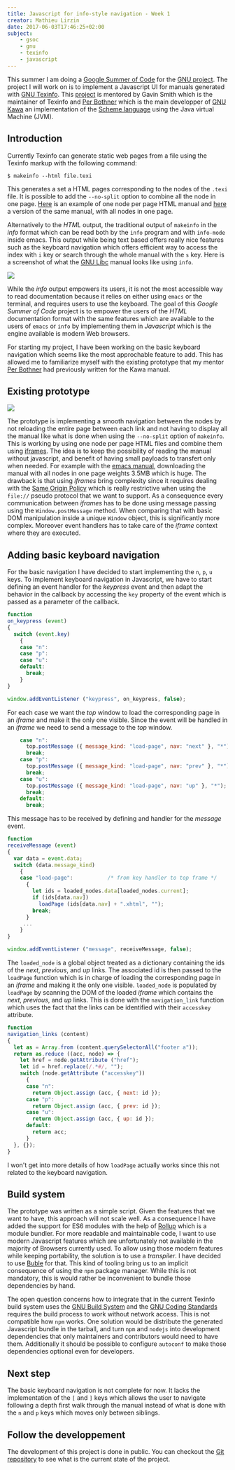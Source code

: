 ```yaml
---
title: Javascript for info-style navigation - Week 1
creator: Mathieu Lirzin
date: 2017-06-03T17:46:25+02:00
subject:
    - gsoc
    - gnu
    - texinfo
    - javascript
---
```


This summer I am doing a [Google Summer of Code](https://summerofcode.withgoogle.com/) for the [GNU project](https://www.gnu.org).  The project I will work on is to implement a Javascript UI for manuals generated with [GNU Texinfo](https://www.gnu.org/texinfo).  This [project](https://summerofcode.withgoogle.com/projects/#6199074135998464) is mentored by Gavin Smith which is the maintainer of Texinfo and [Per Bothner](http://per.bothner.com/) which is the main developper of [GNU Kawa](https://www.gnu.org/software/kawa) an implementation of the [Scheme language](https://en.wikipedia.org/wiki/Scheme_(programming_language)) using the Java virtual Machine (JVM).

## Introduction

Currently Texinfo can generate static web pages from a file using the Texinfo markup with the following command:

```shell
$ makeinfo --html file.texi
```

This generates a set a HTML pages corresponding to the nodes of the `.texi` file.  It is possible to add the `--no-split` option to combine all the node in one page.  [Here](https://www.gnu.org/software/hello/manual/html_node/index.html) is an example of one node per page HTML manual and [here](https://www.gnu.org/software/hello/manual/hello.html) a version of the same manual, with all nodes in one page.

Alternatively to the *HTML* output, the traditional output of `makeinfo` in the *info* format which can be read both by the `info` program and with `info-mode` inside emacs.  This output while being text based offers really nice features such as the keyboard navigation which offers efficient way to access the index with `i` key or search through the whole manual with the `s` key.  Here is a screenshot of what the [GNU Libc](https://www.gnu.org/software/libc/) manual looks like using `info`.

![](/images/info-libc.png)

While the *info* output empowers its users, it is not the most accessible way to read documentation because it relies on either using `emacs` or the terminal, and requires users to use the keyboard.  The goal of this *Google Summer of Code* project is to empower the users of the *HTML* documentation format with the same features which are available to the users of `emacs` or `info` by implementing them in *Javascript* which is the engine available is modern Web browsers.

For starting my project, I have been working on the basic keyboard navigation which seems like the most approchable 
feature to add.  This has allowed me to familiarize myself with the existing prototype that my mentor [Per Bothner](http://per.bothner.com/) had previously written for the Kawa manual.

## Existing prototype

![](/images/kawa-prototype.png)

The prototype is implementing a smooth navigation between the nodes by not reloading the entire page between each link and not having to display all the manual like what is done when using the `--no-split` option of `makeinfo`.  This is working by using one node per page HTML files and combine them using [iframes](https://developer.mozilla.org/en-US/docs/Web/HTML/Element/iframe).  The idea is to keep the possibility of reading the manual without javascript, and benefit of having small payloads to transfert only when needed.  For example with the [emacs manual](https://www.gnu.org/software/emacs/manual/emacs.html), downloading the manual with all nodes in one page weights 3.5MB which is huge.  The drawback is that using *iframes* bring complexity since it requires dealing with the [Same Origin Policy](https://en.wikipedia.org/wiki/Same-origin_policy) which is really restrictive when using the `file://` pseudo protocol that we want to support.  As a consequence every communication between *iframes* has to be done using message passing using the `Window.postMessage` method.  When comparing that with basic DOM manipulation inside a unique `Window` object, this is significantly more complex.  Moreover event handlers has to take care of the *iframe* context where they are executed.

## Adding basic keyboard navigation

For the basic navigation I have decided to start implementing the `n`, `p`, `u` keys.  To implement keyboard navigation in Javascript, we have to start defining an event handler for the *keypress* event and then adapt the behavior in the callback by accessing the `key` property of the event which is passed as a parameter of the callback.

```js
function
on_keypress (event)
{
  switch (event.key)
    {
    case "n":
    case "p":
    case "u":
    default:
      break;
    }
}

window.addEventListener ("keypress", on_keypress, false);
```

For each case we want the *top* window to load the corresponding page in an *iframe* and make it the only one visible.  Since the event will be handled in an *iframe* we need to send a message to the *top* window.

```js
    case "n":
      top.postMessage ({ message_kind: "load-page", nav: "next" }, "*");
      break;
    case "p":
      top.postMessage ({ message_kind: "load-page", nav: "prev" }, "*");
      break;
    case "u":
      top.postMessage ({ message_kind: "load-page", nav: "up" }, "*");
      break;
    default:
      break;
```

This message has to be received by defining and handler for the *message* event.

```js
function
receiveMessage (event)
{
  var data = event.data;
  switch (data.message_kind)
    {
    case "load-page":           /* from key handler to top frame */
      {
        let ids = loaded_nodes.data[loaded_nodes.current];
        if (ids[data.nav])
          loadPage (ids[data.nav] + ".xhtml", "");
        break;
      }
     ...
    }
}

window.addEventListener ("message", receiveMessage, false);
```

The `loaded_node` is a global object treated as a dictionary containing the ids of the *next*, *previous*, and *up* links.  The associated id is then passed to the `loadPage` function which is in charge of loading the corresponding page in an *iframe* and making it the only one visible.  `loaded_node` is populated by `loadPage` by scanning the DOM of the loaded *iframe* which contains the *next*, *previous*, and *up* links.  This is done with the `navigation_link` function which uses the fact that the links can be identified with their `accesskey` attribute.

```js
function
navigation_links (content)
{
  let as = Array.from (content.querySelectorAll("footer a"));
  return as.reduce ((acc, node) => {
    let href = node.getAttribute ("href");
    let id = href.replace(/.*#/, "");
    switch (node.getAttribute ("accesskey"))
      {
      case "n":
        return Object.assign (acc, { next: id });
      case "p":
        return Object.assign (acc, { prev: id });
      case "u":
        return Object.assign (acc, { up: id });
      default:
        return acc;
      }
  }, {});
}
```

I won't get into more details of how `loadPage` actually works since this not related to the keyboard navigation.

## Build system

The prototype was written as a simple script.  Given the features that we want to have, this approach will not scale well.  As a consequence I have added the support for ES6 modules with the help of [Rollup](https://rollupjs.org/) which is a module bundler.  For more readable and maintainable code, I want to use modern Javascript features which are unfortunately not available in the majority of Browsers currently used.  To allow using those modern features while keeping portability, the solution is to use a *transpiler*.  I have decided to use [Buble](https://buble.surge.sh/) for that.  This kind of tooling bring us to an implicit consequence of using the `npm` package manager.  While this is not mandatory, this is would rather be inconvenient to bundle those dependencies by hand.

The open question concerns how to integrate that in the current Texinfo build system uses the [GNU Build System](https://www.gnu.org/software/automake/manual/html_node/GNU-Build-System.html#GNU-Build-System) and the [GNU Coding Standards](https://www.gnu.org/prep/standards/html_node/index.html) requires the build process to work without network access.  This is not compatible how `npm` works.  One solution would be distribute the generated Javascript bundle in the tarball, and turn `npm` and `nodejs` into development dependencies that only maintainers and contributors would need to have them.  Additionally it should be possible to configure `autoconf` to make those dependencies optional even for developers.

## Next step

The basic keyboard navigation is not complete for now.  It lacks the implementation of the `[` and `]` keys which allows the user to navigate following a depth first walk through the manual instead of what is done with the `n` and `p` keys which moves only between siblings.

## Follow the developpement

The development of this project is done in public.  You can checkout the [Git repository](https://notabug.org/mthl/texinfo) to see what is the current state of the project.
